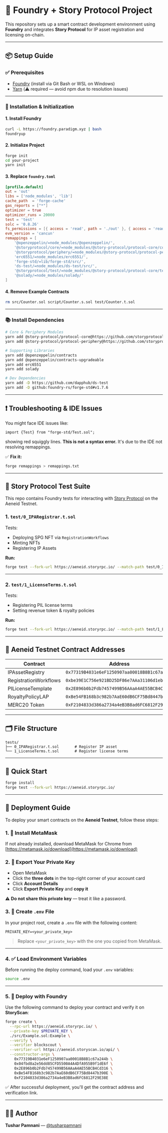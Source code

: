 # 🧱 Foundry + Story Protocol Project

This repository sets up a smart contract development environment using **Foundry** and integrates **Story Protocol** for IP asset registration and licensing on-chain.

---

## 📦 Setup Guide

### ✅ Prerequisites

- [Foundry](https://book.getfoundry.sh/) (install via Git Bash or WSL on Windows)
- [Yarn](https://classic.yarnpkg.com/lang/en/docs/install/) (⚠️ required — avoid npm due to resolution issues)

---

### 🔧 Installation & Initialization

#### 1. Install Foundry

```bash
curl -L https://foundry.paradigm.xyz | bash
foundryup
```

#### 2. Initialize Project

```bash
forge init
cd your-project
yarn init
```

#### 3. Replace `foundry.toml`

```toml
[profile.default]
out = 'out'
libs = ['node_modules', 'lib']
cache_path  = 'forge-cache'
gas_reports = ["*"]
optimizer = true
optimizer_runs = 20000
test = 'test'
solc = '0.8.26'
fs_permissions = [{ access = 'read', path = './out' }, { access = 'read-write', path = './deploy-out' }]
evm_version = 'cancun'
remappings = [
    '@openzeppelin/=node_modules/@openzeppelin/',
    '@storyprotocol/core/=node_modules/@story-protocol/protocol-core/contracts/',
    '@storyprotocol/periphery/=node_modules/@story-protocol/protocol-periphery/contracts/',
    'erc6551/=node_modules/erc6551/',
    'forge-std/=lib/forge-std/src/',
    'ds-test/=node_modules/ds-test/src/',
    '@storyprotocol/test/=node_modules/@story-protocol/protocol-core/test/foundry/',
    '@solady/=node_modules/solady/'
]
```

#### 4. Remove Example Contracts

```bash
rm src/Counter.sol script/Counter.s.sol test/Counter.t.sol
```

---

### 📚 Install Dependencies

```bash
# Core & Periphery Modules
yarn add @story-protocol/protocol-core@https://github.com/storyprotocol/protocol-core-v1
yarn add @story-protocol/protocol-periphery@https://github.com/storyprotocol/protocol-periphery-v1

# Supporting Libraries
yarn add @openzeppelin/contracts
yarn add @openzeppelin/contracts-upgradeable
yarn add erc6551
yarn add solady

# Dev Dependencies
yarn add -D https://github.com/dapphub/ds-test
yarn add -D github:foundry-rs/forge-std#v1.7.6
```

---

## ❗ Troubleshooting & IDE Issues

You might face IDE issues like:

```solidity
import {Test} from "forge-std/Test.sol";
```

showing red squiggly lines. **This is not a syntax error.** It's due to the IDE not resolving remappings.

✅ **Fix it:**

```bash
forge remappings > remappings.txt
```

---

## 🧪 Story Protocol Test Suite

This repo contains Foundry tests for interacting with [Story Protocol](https://docs.story.foundation/) on the Aeneid Testnet.

### 1. `test/0_IPARegistrar.t.sol`

Tests:

- Deploying SPG NFT via `RegistrationWorkflows`
- Minting NFTs
- Registering IP Assets

**Run:**

```bash
forge test --fork-url https://aeneid.storyrpc.io/ --match-path test/0_IPARegistrar.t.sol
```

---

### 2. `test/1_LicenseTerms.t.sol`

Tests:

- Registering PIL license terms
- Setting revenue token & royalty policies

**Run:**

```bash
forge test --fork-url https://aeneid.storyrpc.io/ --match-path test/1_LicenseTerms.t.sol
```

---

## 🔗 Aeneid Testnet Contract Addresses

| Contract              | Address                                      |
| ---------------------|----------------------------------------------|
| IPAssetRegistry       | `0x77319B4031e6eF1250907aa00018B8B1c67a244b` |
| RegistrationWorkflows | `0xbe39E1C756e921BD25DF86e7AAa31106d1eb0424` |
| PILicenseTemplate     | `0x2E896b0b2Fdb7457499B56AAaA4AE55BCB4Cd316` |
| RoyaltyPolicyLAP      | `0xBe54FB168b3c982b7AaE60dB6CF75Bd8447b390E` |
| MERC20 Token          | `0xF2104833d386a2734a4eB3B8ad6FC6812F29E38E` |

---

## 🗂 File Structure

```
tests/
├── 0_IPARegistrar.t.sol       # Register IP asset
└── 1_LicenseTerms.t.sol       # Register license terms
```

---

## 🚀 Quick Start

```bash
forge install
forge test --fork-url https://aeneid.storyrpc.io/
```

---

## 🚢 Deployment Guide

To deploy your smart contracts on the **Aeneid Testnet**, follow these steps:

### 1. 🦊 Install MetaMask

If not already installed, download MetaMask for Chrome from [https://metamask.io/download](https://metamask.io/download)

### 2. 🔑 Export Your Private Key

* Open MetaMask
* Click the **three dots** in the top-right corner of your account card
* Click **Account Details**
* Click **Export Private Key** and **copy it**

⚠️ **Do not share this private key** — treat it like a password.

### 3. 📄 Create `.env` File

In your project root, create a `.env` file with the following content:

```env
PRIVATE_KEY=<your_private_key>
```

> Replace `<your_private_key>` with the one you copied from MetaMask.

---

### 4. ✅ Load Environment Variables

Before running the deploy command, load your `.env` variables:

```bash
source .env
```

---

### 5. 🚀 Deploy with Foundry

Use the following command to deploy your contract and verify it on **StoryScan**:

```bash
forge create \
  --rpc-url https://aeneid.storyrpc.io/ \
  --private-key $PRIVATE_KEY \
  ./src/Example.sol:Example \
  --verify \
  --verifier blockscout \
  --verifier-url https://aeneid.storyscan.io/api/ \
  --constructor-args \
    0x77319B4031e6eF1250907aa00018B8B1c67a244b \
    0x04fbd8a2e56dd85CFD5500A4A4DfA955B9f1dE6f \
    0x2E896b0b2Fdb7457499B56AAaA4AE55BCB4Cd316 \
    0xBe54FB168b3c982b7AaE60dB6CF75Bd8447b390E \
    0xF2104833d386a2734a4eB3B8ad6FC6812F29E38E
```

✅ After successful deployment, you'll get the contract address and verification link.

---

## 🙋‍♂️ Author

**Tushar Pamnani** — [@tusharpamnani](https://github.com/tusharpamnani)

